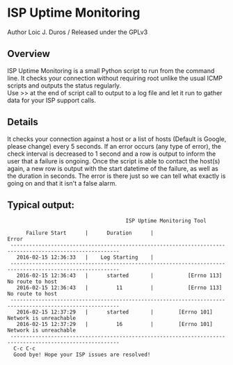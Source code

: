 # ISP Uptime Monitoring

Author Loic J. Duros / Released under the GPLv3
  
## Overview

   ISP Uptime Monitoring is a small Python script to run from the command line.
   It checks your connection without requiring root unlike the usual ICMP scripts and outputs the status regularly.  
   Use >> at the end of script call to output to a log file and let it run to gather data for your ISP support calls.
   
## Details
  It checks your connection against a host or a list of hosts (Default is Google, please change) every 5 seconds. 
  If an error occurs (any type of error), the check interval is decreased to 1 second and a row is output to inform the user
  that a failure is ongoing. Once the script is able to contact the host(s) again, a new row is output with the start
  datetime of the failure, as well as the duration in seconds.
  The error is there just so we can tell what exactly is going on and that it isn't a false alarm.
   
## Typical output:
    
                                          ISP Uptime Monitoring Tool                                        

          Failure Start      |      Duration      |                      Error                       
     ---------------------------------------------------------------------------------------------------------
       2016-02-15 12:36:33   |    Log Starting    |                                                  
     ---------------------------------------------------------------------------------------------------------
       2016-02-15 12:36:43   |      started       |           [Errno 113] No route to host           
       2016-02-15 12:36:43   |         11         |           [Errno 113] No route to host           
     ---------------------------------------------------------------------------------------------------------
       2016-02-15 12:37:29   |      started       |        [Errno 101] Network is unreachable        
       2016-02-15 12:37:29   |         16         |        [Errno 101] Network is unreachable        
     ---------------------------------------------------------------------------------------------------------
      C-c C-c
      Good bye! Hope your ISP issues are resolved!
